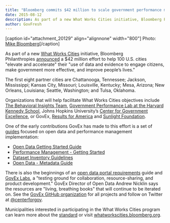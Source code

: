 ```yaml
---
title: "Bloomberg commits $42 million to scale government performance management, open data"
date: 2015-08-12
description: As part of a new What Works Cities initiative, Bloomberg Philanthropies announced a $42 million effort to help 100 U.S. cities "elevate and accelerate" their "use of data and evidence to engage citizens, make government more effective, and improve people’s lives."
author: GovFresh
---
```


[caption id="attachment_20129" align="alignnone" width="800"] Photo: <a href="https://www.flickr.com/photos/mikebloomberg/14220750748/">Mike Bloomberg</a>[/caption]

As part of a new <a href="http://whatworkscities.bloomberg.org/">What Works Cities</a> initiative, Bloomberg Philanthropies <a href="http://www.bloomberg.org/press/releases/bloomberg-philanthropies-announces-first-cities-selected-to-join-what-works-cities-initiative/">announced</a> a $42 million effort to help 100 U.S. cities "elevate and accelerate" their "use of data and evidence to engage citizens, make government more effective, and improve people’s lives."

The first eight partner cities are Chattanooga, Tennessee; Jackson, Mississippi; Kansas City, Missouri; Louisville, Kentucky; Mesa, Arizona; New Orleans, Louisiana; Seattle, Washington; and Tulsa, Oklahoma.

Organizations that will help facilitate What Works Cities objectives include <a href="http://www.behaviouralinsights.co.uk/">The Behavioral Insights Team</a>, <a href="http://govlab.hks.harvard.edu/">Government Performance Lab at the Harvard Kennedy School</a>, Johns Hopkins University’s <a href="http://centerforgov.org/">Center for Government Excellence</a>, or GovEx, <a href="http://results4america.org/">Results for America</a> and <a href="http://sunlightfoundation.com/">Sunlight Foundation</a>.

One of the early contributions GovEx has made to this effort is a set of <a href="https://www.gitbook.com/@centerforgov">guides</a> focused on open data and performance management implementation:
<ul>
	<li><a href="http://centerforgov.gitbooks.io/open-data-getting-started/">Open Data Getting Started Guide</a></li>
	<li><a href="http://centerforgov.gitbooks.io/performance-management-getting-started/">Performance Management - Getting Started</a></li>
	<li><a href="https://www.gitbook.com/book/centerforgov/dataset-inventory-guidelines/details">Dataset Inventory Guidelines</a></li>
	<li><a href="https://www.gitbook.com/book/centerforgov/open-data-metadata-guide/details">Open Data - Metadata Guide</a></li>
</ul>
There is also the beginnings of an <a href="https://github.com/centerforgov/open-data-portal-requirements/blob/master/README.md">open data portal requirements</a> guide and <a href="http://labs.centerforgov.org/">GovEx Labs</a>, a "testing ground for collaboration, resource-sharing, and product development." GovEx Director of Open Data Andrew Nicklin says the resources are "living, breathing books" that will continue to be iterated on. See the <a href="https://github.com/centerforgov">GovEx GitHub organization</a> for all projects and follow on Twitter at <a href="https://www.twitter.com/centerforgov">@centerforgov</a>.

Municipalities interested in participating in the What Works Cities program can learn more about the <a href="http://whatworkscities.bloomberg.org/content/uploads/sites/8/2015/04/What-Works-Cities-Standard.pdf">standard</a> or visit <a href="http://whatworkscities.bloomberg.org/">whatworkscities.bloomberg.org</a>.
